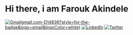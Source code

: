# Hi there, i am Farouk Akindele

[![Gmail](https://img.shields.io/badge/Faroukakindele)gmail.com-D14836?style=for-the-badge&logo=gmail&logoColor=white)](mailto:faroukakindele0@gmail.com)
[![LinkedIn](https://img.shields.io/badge/FaroukAkindele-%230077B5.svg?style=for-the-badge&logo=linkedin&logoColor=white)](https://www.linkedin.com/in/akindeleFarouk)
[![Twitter](https://img.shields.io/badge/faroukakindele-%231DA1F2.svg?style=for-the-badge&logo=Twitter&logoColor=white)](https://twitter.com/AkindeleFarouk2)
